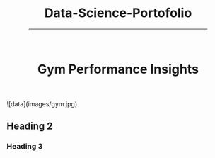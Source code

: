 <div align="center">
    <h1>Data-Science-Portofolio</h1>
</div>
<hr style="width: 80%; margin: auto;">
<br>
<br>
<div align="center">
     <h1>Gym Performance Insights</h1>
</div>
<br>
<br>
![data](images/gym.jpg)

## Heading 2

### Heading 3
